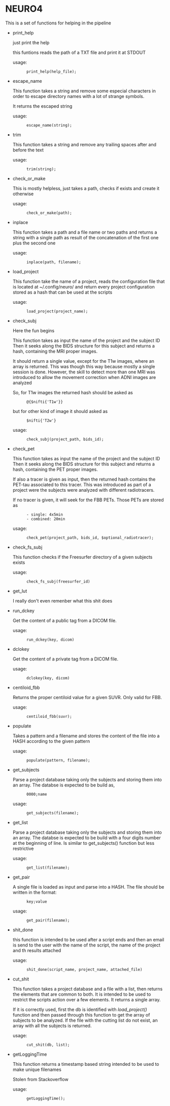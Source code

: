# NEURO4 

This is a set of functions for helping in the pipeline

- print\_help

    just print the help

    this funtions reads the path of a TXT file and print it at STDOUT

    usage: 

            print_help(help_file);

- escape\_name

    This function takes a string and remove some especial characters
    in order to escape directory names with a lot of strange symbols.

    It returns the escaped string

    usage: 

            escape_name(string);

- trim

    This function takes a string and remove any trailing spaces after and before the text

    usage: 

            trim(string);

- check\_or\_make

    This is mostly helpless, just takes a path,
    checks if exists and create it otherwise

    usage: 

            check_or_make(path);

- inplace

    This function takes a path and a file name or two paths
    and returns a string with a single path as result of
    the concatenation of the first one plus the second one

    usage: 

            inplace(path, filename);

- load\_project

    This function take the name of a project, reads the configuration file
    that is located at ~/.config/neuro/ and return every project configuration
    stored as a hash that can be used at the scripts

    usage: 

            load_project(project_name);

- check\_subj

    Here the fun begins

    This function takes as input the name of the project and the subject ID
    Then it seeks along the BIDS structure for this subject and returns a hash,
    containing the MRI proper images. 

    It should return a single value, except for the T1w images, where an array 
    is returned. This was though this way because mostly a single session is done.
    However, the skill to detect more than one MRI was introduced to allow the 
    movement correction when ADNI images are analyzed

    So, for T1w images the returned hash should be asked as

            @{$nifti{'T1w'}}

    but for other kind of image it should asked as

            $nifti{'T2w'}

    usage: 

            check_subj(project_path, bids_id);  

- check\_pet

    This function takes as input the name of the project and the subject ID
    Then it seeks along the BIDS structure for this subject and returns a hash,
    containing the PET proper images.

    If also a tracer is given as input, then the returned hash contains the PET-tau
    associated to this tracer. This was introduced as part of a project were the subjects 
    were analyzed with different radiotracers.

    If no tracer is given, it will seek for the FBB PETs. Those PETs are stored as 

            - single: 4x5min
            - combined: 20min

    usage: 

            check_pet(project_path, bids_id, $optional_radiotracer);

- check\_fs\_subj

    This function checks if the Freesurfer directory of a given subjects exists

    usage: 

            check_fs_subj(freesurfer_id) 

- get\_lut

    I really don't even remenber what this shit does

- run\_dckey

    Get the content of a public tag from a DICOM file.

    usage: 

            run_dckey(key, dicom)

- dclokey

    Get the content of a private tag from a DICOM file.

    usage: 

            dclokey(key, dicom)

- centiloid\_fbb

    Returns the proper centiloid value for a given SUVR.
    Only valid for FBB.

    usage: 

            centiloid_fbb(suvr);

- populate

    Takes a pattern and a filename and stores the content of the file
    into a HASH according to the given pattern

    usage: 

            populate(pattern, filename); 

- get\_subjects

    Parse a project database taking only the subjects and storing them into an array.
    The databse is expected to be build as,

            0000;name 

    usage: 

            get_subjects(filename);

- get\_list

    Parse a project database taking only the subjects and storing them into an array.
    The databse is expected to be build with a four digits number at the beginning of 
    line. Is similar to get\_subjects() function but less restrictive

    usage: 

            get_list(filename);

- get\_pair

    A single file is loaded as input and parse into a HASH. 
    The file should be written in the format:

            key;value

    usage: 

            get_pair(filename);

- shit\_done

    this function is intended to be used  after a script ends 
    and then an email is send to the user 
    with the name of the script, the name of the project and th results attached

    usage: 

            shit_done(script_name, project_name, attached_file)

- cut\_shit

    This function takes a project database and a file with a list, then
    returns the elements that are common to both.
    It is intended to be used to restrict the scripts action 
    over a few elements. It returns a single array. 

    If it is correctly used, first the db is identified with 
    _load\_project()_ function and then passed through this function
    to get the array of subjects to be analyzed. If the file with 
    the cutting list do not exist, an array with all the subjects 
    is returned.

    usage: 

            cut_shit(db, list);

- getLoggingTime

    This function returns a timestamp based string intended to be used 
    to make unique filenames 

    Stolen from Stackoverflow

    usage: 

            getLoggingTime(); 
